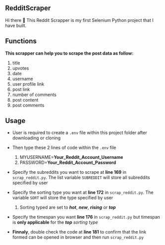 ## RedditScraper
Hi there 👋 This Reddit Scrapper is my first Selenium Python project that I have built.

## Functions
**This scrapper can help you to scrape the post data as follow:**
1. title
2. upvotes
3. date
4. username
5. user profile link
6. post link
7. number of comments
8. post content
9. post comments

## Usage
* User is required to create a `.env` file within this project folder after downloading or cloning
* Then type these 2 lines of code within the `.env` file
  1. MYUSERNAME=**Your_Reddit_Account_Username**
  2. PASSWORD=**Your_Reddit_Account_Password**

* Specify the subreddits you want to scrape at **line 169** in `scrap_reddit.py`. The list variable `SUBREDDIT` will store all subreddits specified by user
* Specify the sorting type you want at **line 172** in `scrap_reddit.py`. The variable `SORT` will store the type specified by user
  1. Sorting typed are set to _**hot**_, _**new**_, _**rising**_ or _**top**_
* Specify the timespan you want **line 176** in `scrap_reddit.py` but timespan is **only applicable** for the _**top** sorting type_
* **Finnaly**, double check the code at **line 181** to confirm that the link formed can be opened in browser and then run `scrap_reddit.py`
